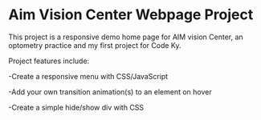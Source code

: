 # Aim Vision Center Webpage Project

This project is a responsive demo home page for AIM vision Center, an optometry practice and my first project for Code Ky. 

Project features include:

-Create a responsive menu with CSS/JavaScript

-Add your own transition animation(s) to an element on hover

-Create a simple hide/show div with CSS